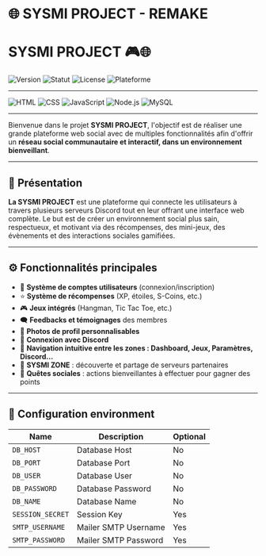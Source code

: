 # 🌐 SYSMI PROJECT - REMAKE

# SYSMI PROJECT 🎮🌐

![Version](https://img.shields.io/badge/version-1.0.0-blue)
![Statut](https://img.shields.io/badge/statut-En%20développement-yellow)
![License](https://img.shields.io/badge/license-MIT-green)
![Plateforme](https://img.shields.io/badge/Plateforme-Discord%20%2B%20Web-blueviolet)

---

![HTML](https://img.shields.io/badge/HTML-5-E34F26?logo=html5&logoColor=white)
![CSS](https://img.shields.io/badge/CSS-3-1572B6?logo=css3&logoColor=white)
![JavaScript](https://img.shields.io/badge/JavaScript-ES6-F7DF1E?logo=javascript&logoColor=black)
![Node.js](https://img.shields.io/badge/Node.js-18.x-339933?logo=nodedotjs&logoColor=white)
![MySQL](https://img.shields.io/badge/MySQL-5.7-4479A1?logo=mysql&logoColor=white)

---

Bienvenue dans le projet **SYSMI PROJECT**, l'objectif est de réaliser une grande plateforme web social avec de multiples fonctionnalités afin d'offrir un **réseau social communautaire et interactif, dans un environnement bienveillant**.

---

## 📌 Présentation

**La SYSMI PROJECT** est une plateforme qui connecte les utilisateurs à travers plusieurs serveurs Discord tout en leur offrant une interface web complète. Le but est de créer un environnement social plus sain, respectueux, et motivant via des récompenses, des mini-jeux, des évènements et des interactions sociales gamifiées.

---

## ⚙️ Fonctionnalités principales

- 🔐 **Système de comptes utilisateurs** (connexion/inscription)
- ⭐ **Système de récompenses** (XP, étoiles, S-Coins, etc.)
- 🎮 **Jeux intégrés** (Hangman, Tic Tac Toe, etc.)
- 🗨️ **Feedbacks et témoignages** des membres
- 👤 **Photos de profil personnalisables**
- 🔗 **Connexion avec Discord**
- 🧭 **Navigation intuitive entre les zones : Dashboard, Jeux, Paramètres, Discord...**
- 💬 **SYSMI ZONE** : découverte et partage de serveurs partenaires
- 🧠 **Quêtes sociales** : actions bienveillantes à effectuer pour gagner des points

---

## 🌿 Configuration environment

| Name                                          | Description                                                                                       | Optional |
|-----------------------------------------------|--------------------------------------------------------------------------------------------------|----------|
| `DB_HOST`                                     | Database Host                                   | No       |
| `DB_PORT`                                     | Database Port                                   | No       |
| `DB_USER`                                     | Database User                                   | No       |
| `DB_PASSWORD`                                 | Database Password                               | No       |
| `DB_NAME`                                     | Database Name                                   | No       |
| `SESSION_SECRET`                              | Session Key                                     | Yes      |
| `SMTP_USERNAME`                               | Mailer SMTP Username                            | Yes      |
| `SMTP_PASSWORD`                               | Mailer SMTP Password                            | Yes      |
